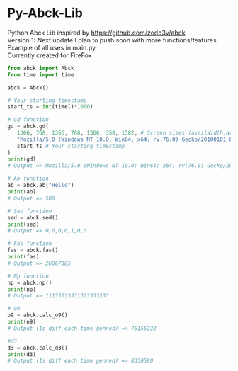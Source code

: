 # Py-Abck-Lib
Python Abck Lib inspired by https://github.com/zedd3v/abck \
Version 1: Next update I plan to push soon with more functions/features
Example of all uses in main.py \
Currently created for FireFox
```python
from abck import Abck
from time import time

abck = Abck()

# Your starting timestamp
start_ts = int(time()*1000)

# Gd function
gd = abck.gd(
   1366, 768, 1366, 768, 1366, 350, 1382, # Screen sizes (availWidth,availHeight,width,height,clientWidth,clientHeight,outerWidth)
   "Mozilla/5.0 (Windows NT 10.0; Win64; x64; rv:76.0) Gecko/20100101 Firefox/76.0", # User-Agent
   start_ts # Your starting timestamp
)
print(gd)
# Output => Mozilla/5.0 (Windows NT 10.0; Win64; x64; rv:76.0) Gecko/20100101 Firefox/76.0,uaend,11123,20100101,en-US,Gecko,0,0,0,0,391955,8236186,1366,768,1366,768,1366,350,1382,,cpen:0,i1:0,dm:0,cwen:0,non:1,opc:0,fc:1,sc:0,wrc:1,isc:74,vib:1,bat:0,x11:0,x12:1,5561,0.309670225845,796504118093,loc:

# Ab function
ab = abck.ab("Hello")
print(ab)
# Output => 500

# Sed function
sed = abck.sed()
print(sed)
# Output => 0,0,0,0,1,0,0

# Fas function
fas = abck.fas()
print(fas)
# Output => 26067385

# Np function
np = abck.np()
print(np)
# Output => 11133333331333333333

# o9
o9 = abck.calc_o9()
print(o9)
# Output (Is diff each time genned) => 75155232

#d3
d3 = abck.calc_d3()
print(d3)
# Output (Is diff each time genned) => 8350580
```
